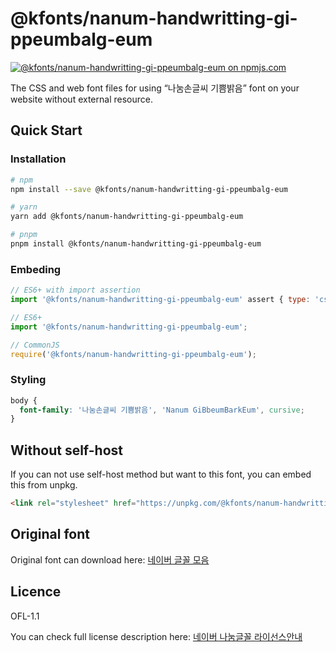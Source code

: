 # @kfonts/nanum-handwritting-gi-ppeumbalg-eum

[![@kfonts/nanum-handwritting-gi-ppeumbalg-eum on npmjs.com](https://img.shields.io/npm/v/%40kfonts%2Fnanum-handwritting-gi-ppeumbalg-eum)](https://www.npmjs.com/package/@kfonts/nanum-handwritting-gi-ppeumbalg-eum)

The CSS and web font files for using &OpenCurlyDoubleQuote;나눔손글씨 기쁨밝음&CloseCurlyDoubleQuote; font on your website without external resource.

## Quick Start

### Installation

```sh
# npm
npm install --save @kfonts/nanum-handwritting-gi-ppeumbalg-eum

# yarn
yarn add @kfonts/nanum-handwritting-gi-ppeumbalg-eum

# pnpm
pnpm install @kfonts/nanum-handwritting-gi-ppeumbalg-eum
```

### Embeding

```js
// ES6+ with import assertion
import '@kfonts/nanum-handwritting-gi-ppeumbalg-eum' assert { type: 'css' };

// ES6+
import '@kfonts/nanum-handwritting-gi-ppeumbalg-eum';

// CommonJS
require('@kfonts/nanum-handwritting-gi-ppeumbalg-eum');
```

### Styling

```css
body {
  font-family: '나눔손글씨 기쁨밝음', 'Nanum GiBbeumBarkEum', cursive;
}
```

## Without self-host

If you can not use self-host method but want to this font, you can embed this from unpkg.

```html
<link rel="stylesheet" href="https://unpkg.com/@kfonts/nanum-handwritting-gi-ppeumbalg-eum/index.css" />
```

## Original font

Original font can download here: [네이버 글꼴 모음](https://hangeul.naver.com/font)

## Licence

OFL-1.1

You can check full license description here: [네이버 나눔글꼴 라이선스안내](https://help.naver.com/service/30016/contents/18088?osType=PC&lang=ko)
